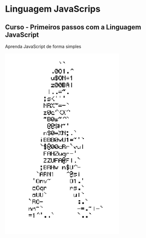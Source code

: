 # Linguagem JavaScrips
## Curso - Primeiros passos com a Linguagem JavaScript
Aprenda JavaScript de forma simples


![HomemLetra](https://github.com/MuriloHennrique/JavaScrips/blob/main/homem-letra.gif)
